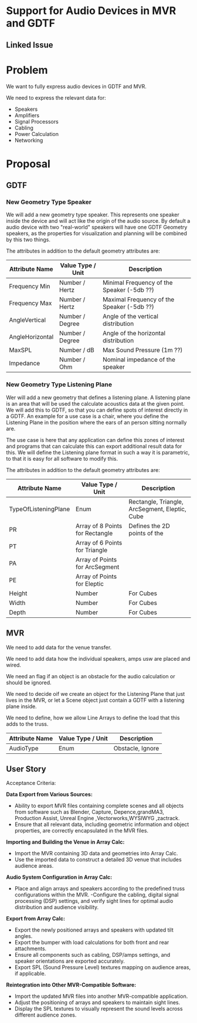 # Support for Audio Devices in MVR and GDTF

## Linked Issue


# Problem

We want to fully express audio devices in GDTF and MVR.

We need to express the relevant data for:
- Speakers 
- Amplifiers
- Signal Processors
- Cabling
- Power Calculation
- Networking


# Proposal


## GDTF

### New Geometry Type Speaker

We will add a new geometry type speaker. This represents one speaker inside the device and will act like the origin of the audio source. By default a audio device with two "real-world" speakers will have one GDTF Geometry speakers, as the properties for visualization and planning will be combined by this two things.

The attributes in addition to the default geometry attributes are:

| Attribute Name | Value Type / Unit | Description  |
|----|----|----|
| Frequency Min               | Number / Hertz          | Minimal Frequency of the Speaker  (-5db ??)       | 
| Frequency Max               | Number / Hertz          | Maximal Frequency of the Speaker  (-5db ??)       | 
| AngleVertical               | Number / Degree          | Angle of the vertical distribution       | 
| AngleHorizontal               | Number / Degree          | Angle of the horizontal distribution       | 
| MaxSPL               | Number / dB          | Max Sound Pressure (1m ??)       | 
| Impedance               | Number / Ohm          | Nominal impedance of the speaker       | 


### New Geometry Type Listening Plane

Wer will add a new geometry that defines a listening plane. A listening plane is an area that will be used the calculate acoustics data at the given point. We will add this to GDTF, so that you can define spots of interest directly in a GDTF. An example for a use case is a chair, where you define the Listening Plane in the position where the ears of an person sitting normally are. 

The use case is here that any application can define this zones of interest and programs that can calculate this can export additional result data for this. We will define the Listening plane format in such a way it is parametric, to that it is easy for all software to modify this.

The attributes in addition to the default geometry attributes are:

| Attribute Name | Value Type / Unit | Description  |
|----|----|----|
| TypeOfListeningPlane               | Enum          | Rectangle, Triangle, ArcSegment, Eleptic, Cube       | 
| PR               | Array of 8 Points for Rectangle          |  Defines the 2D points of the       | 
| PT               | Array of 6 Points for Triangle          |        | 
| PA               | Array of Points for ArcSegment         |        | 
| PE               | Array of Points  for Eleptic        |        | 
| Height              | Number          | For Cubes        | 
| Width               | Number          | For Cubes       | 
| Depth               | Number          | For Cubes       | 

## MVR

We need to add data for the venue transfer.

We need to add data how the individual speakers, amps usw are placed and wired.

We need an flag if an object is an obstacle for the audio calculation or should be ignored.

We need to decide oif we create an object for the Listening Plane that just lives in the MVR, or let a Scene object just contain a GDTF with a listening plane inside.

We need to define, how we allow Line Arrays to define the load that this adds to the truss.

| Attribute Name | Value Type / Unit | Description  |
|----|----|----|
| AudioType               | Enum          | Obstacle, Ignore       | 

## User Story

Acceptance Criteria:

**Data Export from Various Sources:**
- Ability to export MVR files containing complete scenes and all objects from software such as Blender, Capture, Depence,grandMA3, Production Assist, Unreal Engine ,Vectorworks,WYSIWYG ,zactrack.
- Ensure that all relevant data, including geometric information and object properties, are correctly encapsulated in the MVR files.

**Importing and Building the Venue in Array Calc:**
- Import the MVR containing 3D data and geometries into Array Calc.
- Use the imported data to construct a detailed 3D venue that includes audience areas.

**Audio System Configuration in Array Calc:**
- Place and align arrays and speakers according to the predefined truss configurations within the MVR.
-Configure the cabling, digital signal processing (DSP) settings, and verify sight lines for optimal audio distribution and audience visibility.

**Export from Array Calc:**
- Export the newly positioned arrays and speakers with updated tilt angles.
- Export the bumper with load calculations for both front and rear attachments.
- Ensure all components such as cabling, DSP/amps settings, and speaker orientations are exported accurately.
- Export SPL (Sound Pressure Level) textures mapping on audience areas, if applicable.

**Reintegration into Other MVR-Compatible Software:**
- Import the updated MVR files into another MVR-compatible application.
- Adjust the positioning of arrays and speakers to maintain sight lines.
- Display the SPL textures to visually represent the sound levels across different audience zones.